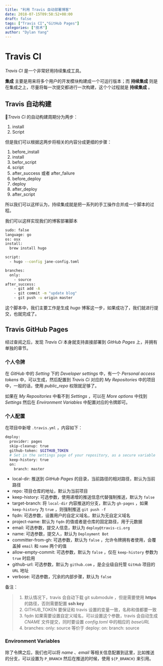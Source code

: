 ```yaml
---
title: "利用 Travis 自动部署博客"
date: 2018-07-15T09:58:52+08:00
draft: false
tags: ["Travis CI","GitHub Pages"]
categories: ["技术"]
author: "Dylan Yang"
---
```


# Travis CI

*Travis CI* 是一个非常好用持续集成工具。

**集成** 主要是用来将多个用户的开发模块构建成一个可运行版本；而 **持续集成** 则是在集成之上，尽量将每一次提交都进行一次构建，这个个过程就是 **持续集成** 。
<!--more-->

## Travis 自动构建

*Travis Ci* 的自动构建周期分为两步：

1. install
2. Script

但是我们可以根据这两步将相关的内容分成更细的步骤：

1. before_install
2. install
3. befor_script
4. script
5. after_success 或者 after_failure
6. before_deploy
7. deploy
8. after_deploy
9. after_script

所以我们可以这样认为，持续集成就是把一系列的手工操作合并成一个脚本的过程。

我们可以这样实现我们的博客部署脚本

``` sh
sudo: false
language: go
os: osx
install:
  brew install hugo

script:
  - hugo --config jane-config.toml

branches:
  only:
    - source
after_success:
    - git add -A 
    - git commit -m "update blog"
    - git push -u origin master
```

这个脚本中，我们主要工作是生成 *hugo* 博客这一步，如果成功了，我们就进行提交，也就完成了。

## Travis GitHub Pages

经过查阅之后，发现 *Travis Ci* 本身就支持直接部署到 *GitHub Pages* 上，并拥有单独的章节。

### 个人令牌

在 *GitHub* 中的 *Setting* 下的 *Developer settings* 中，有一个 *Personal access tokens* 中，可以生成，然后配置到 *Travis Ci* 对应的 *My Repositories* 中的项目中，一般的话，使用 *public_repo* 权限就足够了。

如果在 *My Repositories* 中看不到 *Settings* ，可以在 *More options* 中找到 *Settings* 然后在 *Environment Variables* 中配置对应的令牌即可。

### 个人配置

在项目中新增 `.travis.yml` ，内容如下：

``` sh
deploy:
  provider: pages
  skip-cleanup: true
  github-token: $GITHUB_TOKEN  
  # Set in the settings page of your repository, as a secure variable
  keep-history: true
  on:
    branch: master
```

- local-dir: 推送到 *GitHub Pages* 的目录，当前路径的相对路径，默认为当前路径
- repo: 项目仓库的地址，默认为当前项目
- keep-history: 可选参数，使用递增的推送信息代替强制推送，默认为 `false`
- target-branch: 将 `local-dir` 内容推送的分支，默认为 `gh-pages` ，如果 `keep-history` 为 `true` ，则强制推送 `git push -f`
- fqdn: 可选参数，设置用户的自定义域名，默认为无自定义域名
- project-name: 默认为 `fqdn` 的值或者是仓库的固定路径，用于元数据
- email: 可选参数，提交人信息，默认为 `deploy@travis-ci.org`
- name: 可选参数，提交人，默认为 `Deployment Bot`
- committer-from-gh: 可选参数，默认为 `false` ，允许令牌拥有者使用，会覆盖掉 `email` 和 `name` 两个的值
- allow-empty-commit: 可选参数，默认为 `false` ，仅在 `keep-history` 参数为 `true` 时启用
- github-url: 可选参数，默认为 `github.com` ，是企业级自托管 `GitHub` 项目的 `URL` 地址
- verbose: 可选参数，冗余的内部步骤，默认为 `false`

备注：

> 1. 默认情况下，travis 会自动下载 git submodule ，但是需要使用 **https** 的路径，否则需要配置 **ssh key** 
> 1. GITHUB_TOKEN 要保证和 travis 设置的变量一致，名称和值都要一致
> 2. fqdn 如果需要设置自定义域名，可以设置这个参数，travis 会自动生成 *CNAME* 文件提交，同时要设置 *config.toml* 中的相应的 *baseURL* 
> 4. branches: only: source 等价于 deploy: on: branch: source

### Environment Variables

除了令牌之后，我们也可以将 *name* 、*email* 等相关信息配置到这里，比如推送的分支，可以设置为 `P_BRANCH` 然后在推送的时候，使用 `${P_BRANCH}` 来引用。